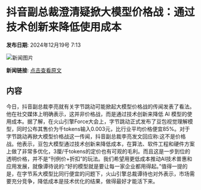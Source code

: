 # 抖音副总裁澄清疑掀大模型价格战：通过技术创新来降低使用成本

**发布日期**: 2024年12月19号 7:13

![新闻图片](https://pic.chinaz.com/picmap/thumb/202405160822226470_0.jpg)

**新闻链接**: [点击查看原文](https://www.aibase.com/zh/news/14117)

## 内容

今日，抖音副总裁李亮就有关字节跳动可能掀起大模型价格战的传闻发表了看法。他在社交媒体上明确表示，这并非价格战，而是通过技术创新来降低 AI 模型的使用成本。据了解，在火山引擎Force大会上，字节跳动正式发布了豆包视觉理解模型，同时公布其售价为千tokens输入0.003元，比行业平均价格便宜85%。对于字节跳动再掀大模型价格战这一传闻，抖音副总裁李亮发文回应称:这不是价格战。他表示，豆包大模型通过技术创新来降低成本，在算法、软件工程和硬件方案上做了非常多优化，3厘/千tokens的定价也有可观的毛利。而且这是一步到位的透明价格，并不是“刊例价+折扣”的玩法。我们希望用更低成本推动AI技术普惠和应用发展，就像谭待说的:“好的模型就是要让每一家企业都用得起。”值得一提的是，在字节系大模型比同行便宜的问题下，火山引擎总裁谭待也对外表示，市场需要充分竞争，降低成本是技术优化的结果，做得最好才能活下来。
